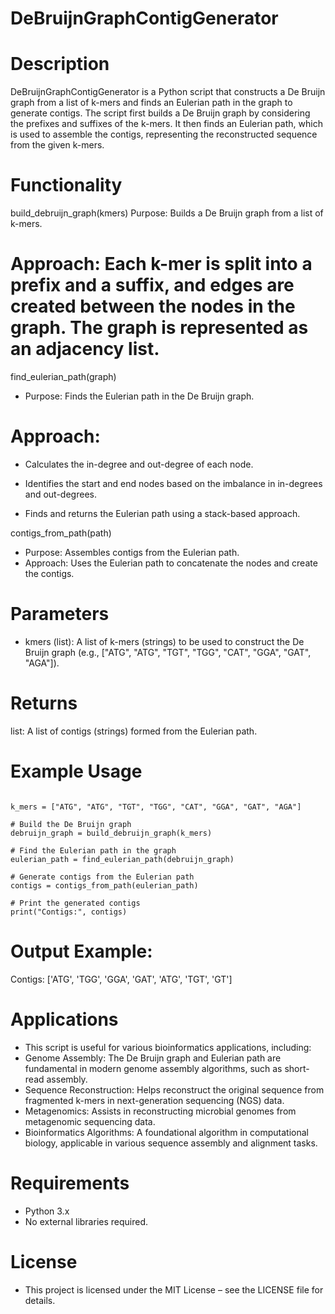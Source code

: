 # DeBruijnGraphContigGenerator

# Description
DeBruijnGraphContigGenerator is a Python script that constructs a De Bruijn graph from a list of k-mers and finds an Eulerian path in the graph to generate contigs. The script first builds a De Bruijn graph by considering the prefixes and suffixes of the k-mers. It then finds an Eulerian path, which is used to assemble the contigs, representing the reconstructed sequence from the given k-mers.

# Functionality
build_debruijn_graph(kmers)
Purpose: Builds a De Bruijn graph from a list of k-mers.

# Approach: Each k-mer is split into a prefix and a suffix, and edges are created between the nodes in the graph. The graph is represented as an adjacency list.

find_eulerian_path(graph)
* Purpose: Finds the Eulerian path in the De Bruijn graph.

# Approach:

* Calculates the in-degree and out-degree of each node.

* Identifies the start and end nodes based on the imbalance in in-degrees and out-degrees.

* Finds and returns the Eulerian path using a stack-based approach.

contigs_from_path(path)
* Purpose: Assembles contigs from the Eulerian path.
* Approach: Uses the Eulerian path to concatenate the nodes and create the contigs.

# Parameters
* kmers (list): A list of k-mers (strings) to be used to construct the De Bruijn graph (e.g., ["ATG", "ATG", "TGT", "TGG", "CAT", "GGA", "GAT", "AGA"]).

# Returns
list: A list of contigs (strings) formed from the Eulerian path.


# Example Usage
```

k_mers = ["ATG", "ATG", "TGT", "TGG", "CAT", "GGA", "GAT", "AGA"]

# Build the De Bruijn graph
debruijn_graph = build_debruijn_graph(k_mers)

# Find the Eulerian path in the graph
eulerian_path = find_eulerian_path(debruijn_graph)

# Generate contigs from the Eulerian path
contigs = contigs_from_path(eulerian_path)

# Print the generated contigs
print("Contigs:", contigs)
```

# Output Example:
Contigs: ['ATG', 'TGG', 'GGA', 'GAT', 'ATG', 'TGT', 'GT']

# Applications
* This script is useful for various bioinformatics applications, including:
* Genome Assembly: The De Bruijn graph and Eulerian path are fundamental in modern genome assembly algorithms, such as short-read assembly.
* Sequence Reconstruction: Helps reconstruct the original sequence from fragmented k-mers in next-generation sequencing (NGS) data.
* Metagenomics: Assists in reconstructing microbial genomes from metagenomic sequencing data.
* Bioinformatics Algorithms: A foundational algorithm in computational biology, applicable in various sequence assembly and alignment tasks.

# Requirements
* Python 3.x
* No external libraries required.

# License
*  This project is licensed under the MIT License – see the LICENSE file for details.





